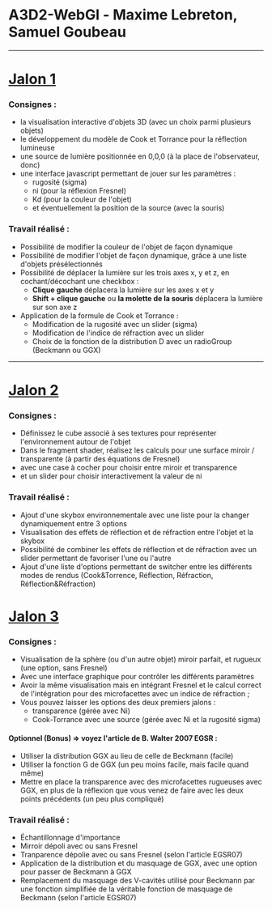 # A3D2-WebGl - Maxime Lebreton, Samuel Goubeau

---
# <u>Jalon 1</u>
### Consignes :
- la visualisation interactive d'objets 3D (avec un choix parmi plusieurs objets)
- le développement du modèle de Cook et Torrance pour la réflection lumineuse
- une source de lumière positionnée en 0,0,0 (à la place de l'observateur, donc)
- une interface javascript permettant de jouer sur les paramètres :
    - rugosité (sigma)
    - ni (pour la réflexion Fresnel)
    - Kd (pour la couleur de l'objet)
    - et éventuellement la position de la source (avec la souris)

### Travail réalisé :

- Possibilité de modifier la couleur de l'objet de façon dynamique
- Possibilité de modifier l'objet de façon dynamique, grâce à une liste d'objets présélectionnés
- Possibilité de déplacer la lumière sur les trois axes x, y et z, en cochant/décochant une checkbox :
    - **Clique gauche** déplacera la lumière sur les axes x et y
    - **Shift + clique gauche** ou **la molette de la souris** déplacera la lumière sur son axe z
- Application de la formule de Cook et Torrance :
    - Modification de la rugosité avec un slider (sigma)
    - Modification de l'indice de réfraction avec un slider
    - Choix de la fonction de la distribution D avec un radioGroup (Beckmann ou GGX)


---
# <u>Jalon 2</u>
### Consignes :
- Définissez le cube associé à ses textures pour représenter l'environnement autour de l'objet
- Dans le fragment shader, réalisez les calculs pour une surface miroir / transparente (à partir des équations de Fresnel)
- avec une case à cocher pour choisir entre miroir et transparence
- et un slider pour choisir interactivement la valeur de ni

### Travail réalisé :

- Ajout d'une skybox environnementale avec une liste pour la changer dynamiquement entre 3 options
- Visualisation des effets de réflection et de réfraction entre l'objet et la skybox
- Possibilité de combiner les effets de réflection et de réfraction avec un slider permettant de favoriser l'une ou l'autre
- Ajout d'une liste d'options permettant de switcher entre les différents modes de rendus (Cook&Torrence, Réflection, Réfraction, Réflection&Réfraction)


# <u>Jalon 3</u>
### Consignes :
- Visualisation de la sphère (ou d'un autre objet) miroir parfait, et rugueux (une option, sans Fresnel)
- Avec une interface graphique pour contrôler les différents paramètres
- Avoir la même visualisation mais en intégrant Fresnel et le calcul correct de l'intégration pour des microfacettes avec un indice de réfraction ;
- Vous pouvez laisser les options des deux premiers jalons :
    - transparence (gérée avec Ni)
    - Cook-Torrance avec une source (gérée avec Ni et la rugosité sigma)

#### Optionnel (Bonus) => voyez l'article de B. Walter 2007 EGSR :
- Utiliser la distribution GGX au lieu de celle de Beckmann (facile)
- Utiliser la fonction G de GGX (un peu moins facile, mais facile quand même)
- Mettre en place la transparence avec des microfacettes rugueuses avec GGX, en plus de la réflexion que vous venez de faire avec les deux points précédents (un peu plus compliqué)


### Travail réalisé :
- Échantillonnage d'importance
- Mirroir dépoli avec ou sans Fresnel
- Tranparence dépolie avec ou sans Fresnel (selon l'article EGSR07)
- Application de la distribution et du masquage de GGX, avec une option pour passer de Beckmann à GGX
- Remplacement du masquage des V-cavités utilisé pour Beckmann par une fonction simplifiée de la véritable fonction de masquage de Beckmann (selon l'article EGSR07)